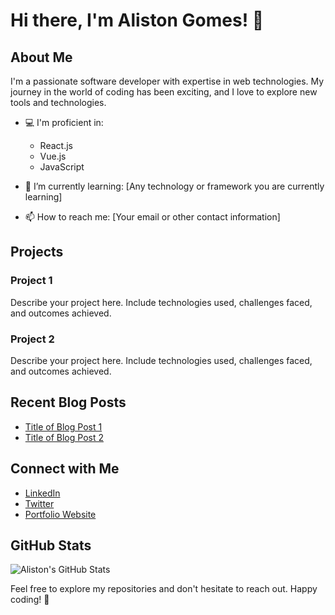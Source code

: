 # Hi there, I'm Aliston Gomes! 👋

## About Me
I'm a passionate software developer with expertise in web technologies. My journey in the world of coding has been exciting, and I love to explore new tools and technologies.

- 💻 I'm proficient in:
  - React.js <i class="fab fa-react"></i>
  - Vue.js <i class="fab fa-vuejs"></i>
  - JavaScript <i class="fab fa-js"></i>

- 🌱 I’m currently learning: [Any technology or framework you are currently learning]
- 📫 How to reach me: [Your email or other contact information]

## Projects

### Project 1
Describe your project here. Include technologies used, challenges faced, and outcomes achieved.

### Project 2
Describe your project here. Include technologies used, challenges faced, and outcomes achieved.

## Recent Blog Posts
- [Title of Blog Post 1](link-to-your-blog-post-1)
- [Title of Blog Post 2](link-to-your-blog-post-2)

## Connect with Me
- [LinkedIn](link-to-your-linkedin-profile)
- [Twitter](link-to-your-twitter-profile)
- [Portfolio Website](link-to-your-portfolio-website)

## GitHub Stats
![Aliston's GitHub Stats](https://github-readme-stats.vercel.app/api?username=aliston-gomes&show_icons=true&hide_title=true&hide_border=true)

Feel free to explore my repositories and don't hesitate to reach out. Happy coding! 🚀

